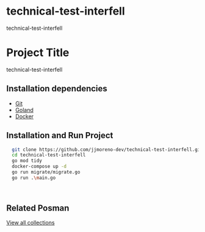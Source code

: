 # technical-test-interfell
technical-test-interfell

# Project Title

technical-test-interfell

## Installation dependencies

 - [Git](https://git-scm.com/)
 - [Goland](https://go.dev/doc/install)
 - [Docker](https://www.docker.com/)

## Installation and Run Project

```bash
  git clone https://github.com/jjmoreno-dev/technical-test-interfell.git
  cd technical-test-interfell
  go mod tidy
  docker-compose up -d
  go run migrate/migrate.go
  go run .\main.go
  
  
```
    
## Related Posman

[View all collections](https://www.postman.com/restless-water-503417/workspace/interfell/collection/24241606-f44624a3-0663-49d6-b8d5-07c63b395b93?action=share&creator=24241606)

